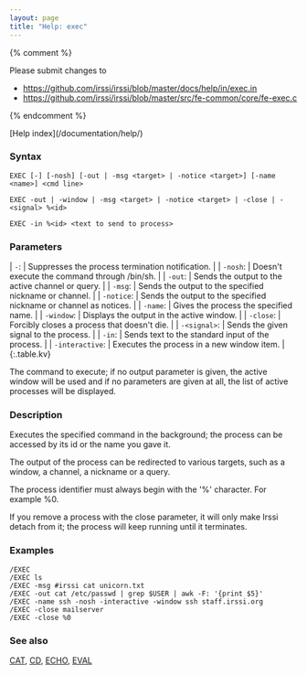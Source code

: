 ```yaml
---
layout: page
title: "Help: exec"
---
```


{% comment %}

Please submit changes to
- https://github.com/irssi/irssi/blob/master/docs/help/in/exec.in
- https://github.com/irssi/irssi/blob/master/src/fe-common/core/fe-exec.c


{% endcomment %}
<nav markdown="1">
[Help index](/documentation/help/)
</nav>

### Syntax ###

<div class="highlight irssisyntax"><pre style="\-\-cmdlen:4ch"><code><span class="synB">EXEC</span> <span class="syn10">[<span class="syn">-</span>]</span> <span class="syn10">[<span class="syn">-nosh</span>]</span> <span class="syn10">[<span class="syn">-out</span> | <span class="syn">-msg</span> <span class="syn09">&lt;target></span> | <span class="syn">-notice</span> <span class="syn09">&lt;target></span>]</span> <span class="syn10">[<span class="syn">-name</span> <span class="syn09">&lt;name></span>]</span> <span class="synB05">&lt;cmd line></span></code></pre></div>


<div class="highlight irssisyntax"><pre style="\-\-cmdlen:4ch"><code><span class="synB">EXEC</span> <span class="synB">-out</span> | <span class="synB">-window</span> | <span class="synB">-msg</span> <span class="synB05">&lt;target></span> | <span class="synB">-notice</span> <span class="synB05">&lt;target></span> | <span class="synB">-close</span> | <span class="synB">-</span><span class="synB05">&lt;signal></span> <span class="synB">%</span><span class="synB05">&lt;id></span></code></pre></div>


<div class="highlight irssisyntax"><pre style="\-\-cmdlen:4ch"><code><span class="synB">EXEC</span> <span class="synB">-in</span> <span class="synB">%</span><span class="synB05">&lt;id></span> <span class="synB05">&lt;text to send to process></span></code></pre></div>



### Parameters ###


| `-`: |                Suppresses the process termination notification. |
| `-nosh`: |            Doesn't execute the command through /bin/sh. |
| `-out`: |             Sends the output to the active channel or query. |
| `-msg`: |             Sends the output to the specified nickname or channel. |
| `-notice`: |          Sends the output to the specified nickname or channel as notices. |
| `-name`: |            Gives the process the specified name. |
| `-window`: |          Displays the output in the active window. |
| `-close`: |           Forcibly closes a process that doesn't die. |
| `-<signal>`: |        Sends the given signal to the process. |
| `-in`: |              Sends text to the standard input of the process. |
| `-interactive`: |     Executes the process in a new window item. |
{:.table.kv}

The command to execute; if no output parameter is given, the active window
will be used and if no parameters are given at all, the list of active
processes will be displayed.

### Description ###

Executes the specified command in the background; the process can be
accessed by its id or the name you gave it.

The output of the process can be redirected to various targets, such as
a window, a channel, a nickname or a query.

The process identifier must always begin with the '%' character. For
example %0.

If you remove a process with the close parameter, it will only make Irssi
detach from it; the process will keep running until it terminates.

### Examples ###

    /EXEC
    /EXEC ls
    /EXEC -msg #irssi cat unicorn.txt
    /EXEC -out cat /etc/passwd | grep $USER | awk -F: '{print $5}'
    /EXEC -name ssh -nosh -interactive -window ssh staff.irssi.org
    /EXEC -close mailserver
    /EXEC -close %0

### See also ###
[CAT](/documentation/help/cat/), [CD](/documentation/help/cd/), [ECHO](/documentation/help/echo/), [EVAL](/documentation/help/eval/)

